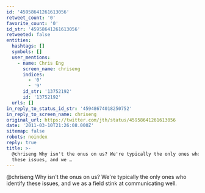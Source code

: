 ```yaml
---
id: '45958641261613056'
retweet_count: '0'
favorite_count: '0'
id_str: '45958641261613056'
retweeted: false
entities:
  hashtags: []
  symbols: []
  user_mentions:
    - name: Chris Eng
      screen_name: chriseng
      indices:
        - '0'
        - '9'
      id_str: '13752192'
      id: '13752192'
  urls: []
in_reply_to_status_id_str: '45948674018250752'
in_reply_to_screen_name: chriseng
original_url: https://twitter.com/jth/status/45958641261613056
date: '2011-03-10T21:26:08.000Z'
sitemap: false
robots: noindex
reply: true
title: >-
  @chriseng Why isn't the onus on us? We're typically the only ones who identify
  these issues, and we …
---
```


@chriseng Why isn't the onus on us? We're typically the only ones who identify these issues, and we as a field stink at communicating well.